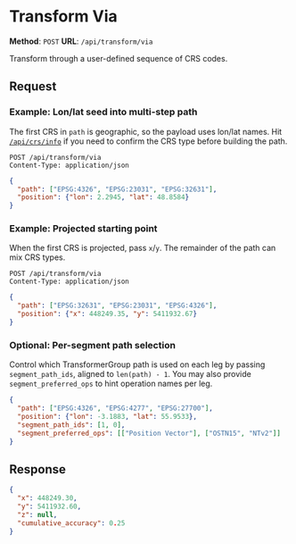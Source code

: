 # Transform Via

**Method**: `POST`
**URL**: `/api/transform/via`

Transform through a user-defined sequence of CRS codes.

## Request

### Example: Lon/lat seed into multi-step path
The first CRS in `path` is geographic, so the payload uses lon/lat names. Hit [`/api/crs/info`](crs_info.md) if you need to confirm the CRS type before building the path.

```http
POST /api/transform/via
Content-Type: application/json
```

```json
{
  "path": ["EPSG:4326", "EPSG:23031", "EPSG:32631"],
  "position": {"lon": 2.2945, "lat": 48.8584}
}
```

### Example: Projected starting point
When the first CRS is projected, pass `x`/`y`. The remainder of the path can mix CRS types.

```http
POST /api/transform/via
Content-Type: application/json
```

```json
{
  "path": ["EPSG:32631", "EPSG:23031", "EPSG:4326"],
  "position": {"x": 448249.35, "y": 5411932.67}
}
```

### Optional: Per-segment path selection
Control which TransformerGroup path is used on each leg by passing `segment_path_ids`, aligned to `len(path) - 1`. You may also provide `segment_preferred_ops` to hint operation names per leg.

```json
{
  "path": ["EPSG:4326", "EPSG:4277", "EPSG:27700"],
  "position": {"lon": -3.1883, "lat": 55.9533},
  "segment_path_ids": [1, 0],
  "segment_preferred_ops": [["Position Vector"], ["OSTN15", "NTv2"]]
}
```

## Response
```json
{
  "x": 448249.30,
  "y": 5411932.60,
  "z": null,
  "cumulative_accuracy": 0.25
}
```
